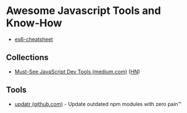 Awesome Javascript Tools and Know-How
=====================================

* [es6-cheatsheet](https://github.com/DrkSephy/es6-cheatsheet)

Collections
-----------

* [Must-See JavaScript Dev Tools (medium.com)](https://medium.com/javascript-scene/must-see-javascript-dev-tools-that-put-other-dev-tools-to-shame-aca6d3e3d925#.1zhml2mk3) ([HN](https://news.ycombinator.com/item?id=10645170))


Tools
-----

* [updatr (github.com)](https://github.com/peerigon/updtr) - Update outdated npm modules with zero pain™
